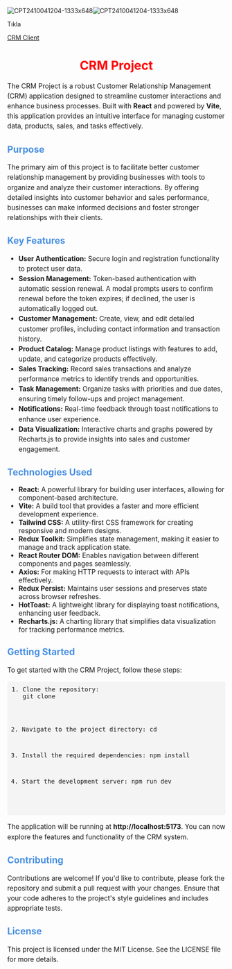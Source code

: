 ![CPT2410041204-1333x648](https://github.com/user-attachments/assets/36a56774-5ebb-470f-ab23-92422aab1cd0)![CPT2410041204-1333x648](https://github.com/user-attachments/assets/6602bd4a-8e1a-4fa9-8bbb-f53a250ce969)

<p>Tıkla </p> <a href="https://crm-client-bay.vercel.app/" target="_blank">CRM Client</a> 

<h1 style="text-align: center; color: red;">CRM Project</h1>

<p style="font-size: 1.1em; line-height: 1.5;">
    The CRM Project is a robust Customer Relationship Management (CRM) application designed to streamline customer interactions and enhance business processes. Built with <strong>React</strong> and powered by <strong>Vite</strong>, this application provides an intuitive interface for managing customer data, products, sales, and tasks effectively.
</p>

<h2 style="color: #4A90E2;">Purpose</h2>
<p style="font-size: 1.1em; line-height: 1.5;">
    The primary aim of this project is to facilitate better customer relationship management by providing businesses with tools to organize and analyze their customer interactions. By offering detailed insights into customer behavior and sales performance, businesses can make informed decisions and foster stronger relationships with their clients.
</p>

<h2 style="color: #4A90E2;">Key Features</h2>
<ul style="font-size: 1.1em; line-height: 1.5;">
    <li><strong>User Authentication:</strong> Secure login and registration functionality to protect user data.</li>
    <li><strong>Session Management:</strong> Token-based authentication with automatic session renewal. A modal prompts users to confirm renewal before the token expires; if declined, the user is automatically logged out.</li>
    <li><strong>Customer Management:</strong> Create, view, and edit detailed customer profiles, including contact information and transaction history.</li>
    <li><strong>Product Catalog:</strong> Manage product listings with features to add, update, and categorize products effectively.</li>
    <li><strong>Sales Tracking:</strong> Record sales transactions and analyze performance metrics to identify trends and opportunities.</li>
    <li><strong>Task Management:</strong> Organize tasks with priorities and due dates, ensuring timely follow-ups and project management.</li>
    <li><strong>Notifications:</strong> Real-time feedback through toast notifications to enhance user experience.</li>
    <li><strong>Data Visualization:</strong> Interactive charts and graphs powered by Recharts.js to provide insights into sales and customer engagement.</li>
</ul>

<h2 style="color: #4A90E2;">Technologies Used</h2>
<ul style="font-size: 1.1em;">
    <li><strong>React:</strong> A powerful library for building user interfaces, allowing for component-based architecture.</li>
    <li><strong>Vite:</strong> A build tool that provides a faster and more efficient development experience.</li>
    <li><strong>Tailwind CSS:</strong> A utility-first CSS framework for creating responsive and modern designs.</li>
    <li><strong>Redux Toolkit:</strong> Simplifies state management, making it easier to manage and track application state.</li>
    <li><strong>React Router DOM:</strong> Enables navigation between different components and pages seamlessly.</li>
    <li><strong>Axios:</strong> For making HTTP requests to interact with APIs effectively.</li>
    <li><strong>Redux Persist:</strong> Maintains user sessions and preserves state across browser refreshes.</li>
    <li><strong>HotToast:</strong> A lightweight library for displaying toast notifications, enhancing user feedback.</li>
    <li><strong>Recharts.js:</strong> A charting library that simplifies data visualization for tracking performance metrics.</li>
</ul>

<h2 style="color: #4A90E2;">Getting Started</h2>
<p style="font-size: 1.1em; line-height: 1.5;">
    To get started with the CRM Project, follow these steps:
</p>
<pre style="background-color: #f4f4f4; padding: 10px; border-radius: 5px;">
1. Clone the repository:
   git clone <repository-url>

2. Navigate to the project directory:
   cd <project-directory>

3. Install the required dependencies:
   npm install

4. Start the development server:
   npm run dev
</pre>
<p style="font-size: 1.1em; line-height: 1.5;">
    The application will be running at <strong>http://localhost:5173</strong>. You can now explore the features and functionality of the CRM system.
</p>

<h2 style="color: #4A90E2;">Contributing</h2>
<p style="font-size: 1.1em; line-height: 1.5;">
    Contributions are welcome! If you'd like to contribute, please fork the repository and submit a pull request with your changes. Ensure that your code adheres to the project's style guidelines and includes appropriate tests.
</p>

<h2 style="color: #4A90E2;">License</h2>
<p style="font-size: 1.1em; line-height: 1.5;">
    This project is licensed under the MIT License. See the LICENSE file for more details.
</p>
